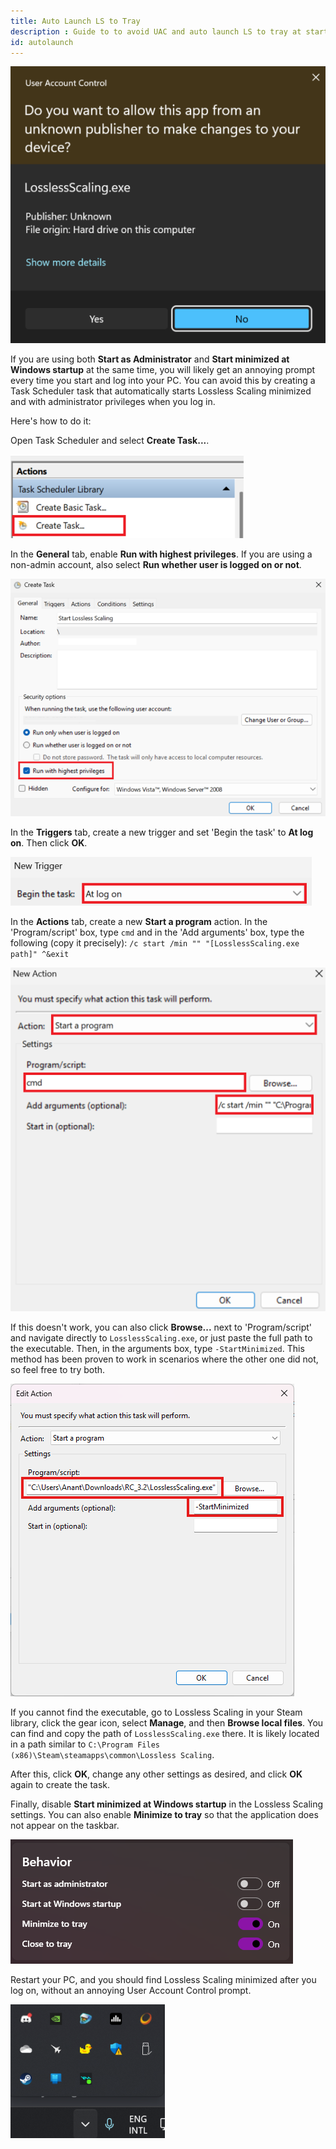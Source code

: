 ```yaml
---
title: Auto Launch LS to Tray
description : Guide to to avoid UAC and auto launch LS to tray at startup
id: autolaunch
---
```


![alt-text](assets/uac1.png)

If you are using both **Start as Administrator** and **Start minimized at Windows startup** at the same time, you will likely get an annoying prompt every time you start and log into your PC. You can avoid this by creating a Task Scheduler task that automatically starts Lossless Scaling minimized and with administrator privileges when you log in.

Here's how to do it:

Open Task Scheduler and select **Create Task...**.

![alt-text](assets/uac2.png)

In the **General** tab, enable **Run with highest privileges**. If you are using a non-admin account, also select **Run whether user is logged on or not**.

![alt-text](assets/uac3.png)


In the **Triggers** tab, create a new trigger and set 'Begin the task' to **At log on**. Then click **OK**.

![alt-text](assets/uac4.png)

In the **Actions** tab, create a new **Start a program** action. In the 'Program/script' box, type `cmd` and in the 'Add arguments' box, type the following (copy it precisely):
`/c start /min "" "[LosslessScaling.exe path]" ^&exit`

![alt-text](assets/uac5.png)

If this doesn't work, you can also click **Browse...** next to 'Program/script' and navigate directly to `LosslessScaling.exe`, or just paste the full path to the executable. Then, in the arguments box, type `-StartMinimized`. This method has been proven to work in scenarios where the other one did not, so feel free to try both.

![alt-text](assets/uac6.png)

If you cannot find the executable, go to Lossless Scaling in your Steam library, click the gear icon, select **Manage**, and then **Browse local files**. You can find and copy the path of `LosslessScaling.exe` there. It is likely located in a path similar to `C:\Program Files (x86)\Steam\steamapps\common\Lossless Scaling`.

After this, click **OK**, change any other settings as desired, and click **OK** again to create the task.

Finally, disable **Start minimized at Windows startup** in the Lossless Scaling settings. You can also enable **Minimize to tray** so that the application does not appear on the taskbar.

![alt-text](assets/uac7.png)

Restart your PC, and you should find Lossless Scaling minimized after you log on, without an annoying User Account Control prompt.

![alt-text](assets/uac8.png)
